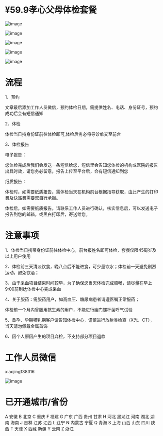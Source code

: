 # ¥59.9孝心父母体检套餐

![image](https://yj-zhu.github.io/medical-examination/image/infoflow_2020-6-29_19-47-9.png)

![image](https://yj-zhu.github.io/medical-examination/image/infoflow_2020-6-29_19-47-25.png)

![image](https://yj-zhu.github.io/medical-examination/image/infoflow_2020-6-29_19-47-40.png)

![image](https://yj-zhu.github.io/medical-examination/image/infoflow_2020-6-29_19-49-22.png)

![image](https://yj-zhu.github.io/medical-examination/image/infoflow_2020-6-29_19-49-41.png)

# 流程

1、预约

文章最后添加工作人员微信，预约体检日期，需提供姓名、电话、身份证号，预约成功后会有短信通知

2、体检

体检当日持身份证前往体检即可,体检后务必将导诊单交至前台

3、体检报告

电子报告：

您体检完成后我们会发送一条短信给您，短信里会告知您体检的机构或医院的报告出具时效，请您务必留意，报告上传至平台后，会有短信通知到您

纸质报告：

体检时，如需要纸质报告，需体检当天在机构前台根据指导获取，由此产生的打印费及快递费需要您自行承担。

体检后，如需要纸质报告，请联系工作人员进行确认，核实信息后，可以发送电子报告到您的邮箱，或黑白打印后，寄送给您。


# 注意事项

1、体检当日携带身份证前往体检中心，前台报姓名即可体检，套餐仅限45周岁及以上用户使用

2、体检前三天清淡饮食，晚八点后不能进食，可少量饮水；体检前一天避免剧烈运动，避免饮酒；

3、由于采血项目结束时间较早，为了确保您当天体检完成顺畅，请尽量在早上9:00前到达体检中心完成采血

4、关于服药：需服药用户，如高血压、糖尿病患者请遵医嘱正常服药；

体检前一个月内曾服用抗生素的用户，不能进行幽门螺杆菌呼气试验

5、备孕、孕期哺乳期客户请告知体检中心，谨慎进行放射类检查（X光、CT），当天请勿佩戴金属首饰

6、因个人原因产生的项目弃检，不支持部分项目退款

# 工作人员微信

xiaojing138316

![image](https://yj-zhu.github.io/medical-examination/infoflow_2020-6-29_20-52-57.png)

# 已开通城市/省份

A 安徽
B 北京
C 重庆
F 福建
G 广东
广西
贵州
甘肃
H 河北
黑龙江
河南
湖北
湖南
海南
J 吉林
江苏
江西
L 辽宁
N 内蒙古
宁夏
Q 青海
S 上海
山西
山东
四川
陕西
T 天津
X 西藏
新疆
Y 云南
Z 浙江


